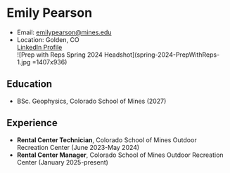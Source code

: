 # Emily Pearson
- Email: emilypearson@mines.edu
- Location: Golden, CO <br />
[LinkedIn Profile](https://www.linkedin.com/in/e-pearson/) <br />
![Prep with Reps Spring 2024 Headshot](spring-2024-PrepWithReps-1.jpg =1407x936)

## Education
- BSc. Geophysics, Colorado School of Mines (2027)

## Experience
- **Rental Center Technician**, Colorado School of Mines Outdoor Recreation Center (June 2023-May 2024)
- **Rental Center Manager**, Colorado School of Mines Outdoor Recreation Center (January 2025-present)

